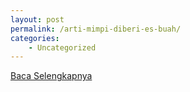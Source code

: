 ```yaml
---
layout: post
permalink: /arti-mimpi-diberi-es-buah/
categories:
    - Uncategorized
---
```


[Baca Selengkapnya](/03)